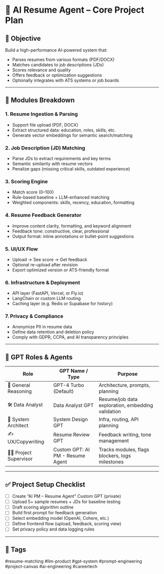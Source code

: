# 🧠 AI Resume Agent – Core Project Plan

## 🎯 Objective

Build a high-performance AI-powered system that:

- Parses resumes from various formats (PDF/DOCX)
- Matches candidates to job descriptions (JDs)
- Scores relevance and quality
- Offers feedback or optimization suggestions
- Optionally integrates with ATS systems or job boards

---

## 📁 Modules Breakdown

### 1. Resume Ingestion & Parsing

- Support file upload (PDF, DOCX)
- Extract structured data: education, roles, skills, etc.
- Generate vector embeddings for semantic search/matching

### 2. Job Description (JD) Matching

- Parse JDs to extract requirements and key terms
- Semantic similarity with resume vectors
- Penalize gaps (missing critical skills, outdated experience)

### 3. Scoring Engine

- Match score (0–100)
- Rule-based baseline + LLM-enhanced matching
- Weighted components: skills, recency, education, formatting

### 4. Resume Feedback Generator

- Improve content clarity, formatting, and keyword alignment
- Feedback tone: constructive, clear, professional
- Output format: inline annotations or bullet-point suggestions

### 5. UI/UX Flow

- Upload → See score → Get feedback
- Optional re-upload after revision
- Export optimized version or ATS-friendly format

### 6. Infrastructure & Deployment

- API layer (FastAPI, Vercel, or Fly.io)
- LangChain or custom LLM routing
- Caching layer (e.g. Redis or Supabase for history)

### 7. Privacy & Compliance

- Anonymize PII in resume data
- Define data retention and deletion policy
- Comply with GDPR, CCPA, and AI transparency principles

---

## 🤖 GPT Roles & Agents

| Role                  | GPT Name / Type                  | Purpose                                           |
| --------------------- | -------------------------------- | ------------------------------------------------- |
| 💬 General Reasoning  | GPT-4 Turbo (Default)            | Architecture, prompts, planning                   |
| 🛠️ Data Analyst       | Data Analyst GPT                 | Resume/job data exploration, embedding validation |
| 🧱 System Architect   | System Design GPT                | Infra, routing, API planning                      |
| ✍️ UX/Copywriting     | Resume Review GPT                | Feedback writing, tone management                 |
| 🧑‍💼 Project Supervisor | Custom GPT: AI PM - Resume Agent | Tracks modules, flags blockers, logs milestones   |

---

## ✅ Project Setup Checklist

- [ ] Create “AI PM – Resume Agent” Custom GPT (private)
- [ ] Upload 5+ sample resumes + JDs for baseline testing
- [ ] Draft scoring algorithm outline
- [ ] Build first prompt for feedback generation
- [ ] Select embedding model (OpenAI, Cohere, etc.)
- [ ] Define frontend flow (upload, feedback, scoring view)
- [ ] Set privacy policy and data logging rules

---

## 🔖 Tags

#resume-matching #llm-product #gpt-system #prompt-engineering #project-canvas #ai-engineering #careertech
